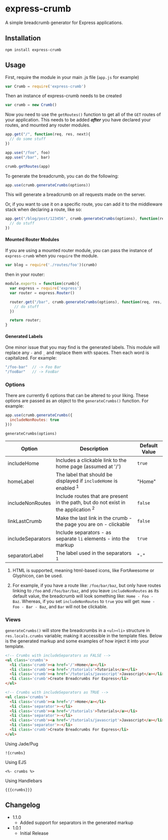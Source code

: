 # express-crumb

A simple breadcrumb generator for Express applications.

## Installation
```
npm install express-crumb
```

## Usage
First, require the module in your main .js file (`app.js` for example)
```js
var Crumb = require('express-crumb')
```

Then an instance of express-crumb needs to be created

```js
var crumb = new Crumb()
```

Now you need to use the `getRoutes()` function to get all of the `GET` routes of your application.
This needs to be added ***after*** you have declared your routes, and mounted any router modules.

```js
app.get("/", function(req, res, next){
  // do some stuff
})

app.use("/foo", foo)
app.use("/bar", bar)

crumb.getRoutes(app)
```

To generate the breadcrumb, you can do the following:
```js
app.use(crumb.generateCrumbs(options))
```

This will generate a breadcrumb on all requests made on the server.

Or, if you want to use it on a specific route, you can add it to the middleware stack when declaring a route, like so:
```js
app.get("/blog/post/123456", crumb.generateCrumbs(options), function(req, res, next){
  // do stuff
})
```

#### Mounted Router Modules

If you are using a mounted router module, you can pass the instance of `express-crumb` when you `require` the module.
```js
var blog = require('./routes/foo')(crumb)
```

then in your router:
```js
module.exports = function(crumb){
  var express = require('express')
  var router = express.Router()

  router.get("/bar", crumb.generateCrumbs(options), function(req, res, next){
    // do stuff
  })

  return router;
}
```

#### Generated Labels
One minor issue that you may find is the generated labels. This module will replace any `-` and `_` and replace them with spaces. Then each word is capitalized. For example:

```js
"/foo-bar"  // -> Foo Bar
"/fooBar"   // -> FooBar
```

### Options
There are currently 6 options that can be altered to your liking. These options are passed as an object to the `generateCrumbs()` function. For example:

```js
app.use(crumb.generateCrumbs({
  includeNonRoutes: true
}))
```

`generateCrumbs(options)`

| Option | Description | Default Value |
| --- | --- | --- |
| includeHome | Includes a clickable link to the home page (assumed at '/') | `true` |
| homeLabel | The label that should be displayed if `includeHome` is enabled <sup>1</sup> | "Home" |
| includeNonRoutes | Include routes that are present in the path, but do not exist in the application <sup>2</sup> | `false` |
| linkLastCrumb | Make the last link in the crumb - the page you are on - clickable | `false` |
| includeSeparators | Include separators - as separate `li` elements - into the markup | `true` |
| separatorLabel | The label used in the separators <sup>1</sup> | "-" |

1. HTML is supported, meaning html-based icons, like FortAwesome or Glyphicon, can be used.

2. For example, if you have a route like: `/foo/bar/baz`, but only have routes linking to `/foo` and `/foo/bar/baz`, and you leave `includeNonRoutes` as its default value, the breadcrumb will look something like: `Home - Foo - Baz`. Whereas, if you set `includeNonRoutes` to `true` you will get: `Home - Foo - Bar - Baz`, and `Bar` will not be clickable.

### Views
`generateCrumbs()` will store the breadcrumbs in a `<ul><li>` structure in  `res.locals.crumbs` variable; making it accessible in the template files. Below is the generated markup and some examples of how inject it into your template.

```html
<!-- Crumbs with includeSeparators as FALSE -->
<ul class='crumbs'>
  <li class='crumb'><a href='/'>Home</a></li>
  <li class='crumb'><a href='/tutorials'>Tutorials</a></li>
  <li class='crumb'><a href='/tutorials/javascript'>Javascript</a></li>
  <li class='crumb'>Create Breadcrumbs For Express</li>
</ul>
```

```html
<!-- Crumbs with includeSeparators as TRUE -->
<ul class='crumbs'>
  <li class='crumb'><a href='/'>Home</a></li>
  <li class='separator'>-</li>
  <li class='crumb'><a href='/tutorials'>Tutorials</a></li>
  <li class='separator'>-</li>
  <li class='crumb'><a href='/tutorials/javascript'>Javascript</a></li>
  <li class='separator'>-</li>
  <li class='crumb'>Create Breadcrumbs For Express</li>
</ul>
```

Using Jade/Pug
```jade
!{crumbs}
```

Using EJS
```ejs
<%- crumbs %>
```

Using Handlebars
```
{{{crumbs}}}
```


## Changelog
- 1.1.0
  - Added support for separators in the generated markup
- 1.0.1
  - Initial Release
